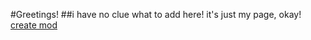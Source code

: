 #Greetings!
##i have no clue what to add here!
it's just my page, okay!
[create mod](/assets/wrench.png)